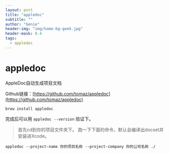 ```yaml
---
layout: post
title: "appledoc"
subtitle: ""
author: "Genie"
header-img: "img/home-bg-geek.jpg"
header-mask: 0.4
tags:
  - appledoc
---
```


# appledoc
AppleDoc自动生成项目文档

Github链接：[https://github.com/tomaz/appledoc](https://github.com/tomaz/appledoc)

``` 
brew install appledoc
```
完成后可以用  ``` appledoc --version ``` 验证下。

> 首先cd到你的项目文件夹下。
跑一下下面的命令，默认会编译出docset并安装进Xcode。

``` appledoc --project-name 你的项目名称 --project-company 你的公司名称 ./ ```
